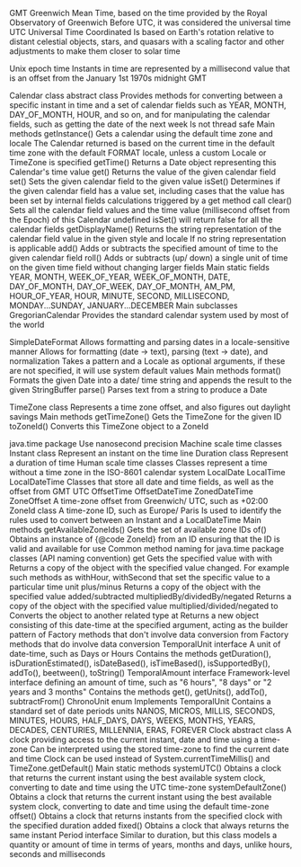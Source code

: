 GMT
  Greenwich Mean Time, based on the time provided by the Royal Observatory of Greenwich
  Before UTC, it was considered the universal time
UTC
  Universal Time Coordinated
  Is based on Earth's rotation relative to distant celestial objects, stars, and quasars
    with a scaling factor and other adjustments to make them closer to solar time

Unix epoch time
  Instants in time are represented by a millisecond value that is an offset from the 
    January 1st 1970s midnight GMT

Calendar class abstract class 
  Provides methods for converting between a specific instant in time and a 
    set of calendar fields such as YEAR, MONTH, DAY_OF_MONTH, HOUR, and so on, and 
    for manipulating the calendar fields, such as getting the date of the next week
  Is not thread safe
  Main methods
    getInstance()
      Gets a calendar using the default time zone and locale
      The Calendar returned is based on the current time in the default time zone with the default FORMAT locale,
        unless a custom Locale or TimeZone is specified
    getTime()
      Returns a Date object representing this Calendar's time value
    get()
      Returns the value of the given calendar field
    set()
      Sets the given calendar field to the given value
    isSet()
      Determines if the given calendar field has a value set, 
        including cases that the value has been set by internal fields calculations triggered by a get method call
    clear()
      Sets all the calendar field values and the time value (millisecond offset from the Epoch) of this Calendar undefined
      isSet() will return false for all the calendar fields
    getDisplayName()
      Returns the string representation of the calendar field value in the given style and locale
      If no string representation is applicable
    add()
      Adds or subtracts the specified amount of time to the given calendar field
    roll()
      Adds or subtracts (up/ down) a single unit of time on the given time field without changing larger fields
  Main static fields
    YEAR, MONTH, WEEK_OF_YEAR, WEEK_OF_MONTH, DATE, DAY_OF_MONTH, DAY_OF_WEEK, DAY_OF_MONTH, AM_PM, HOUR_OF_YEAR, 
    HOUR, MINUTE, SECOND, MILLISECOND, MONDAY...SUNDAY, JANUARY...DECEMBER
  Main subclasses
    GregorianCalendar
      Provides the standard calendar system used by most of the world

SimpleDateFormat
  Allows formatting and parsing dates in a locale-sensitive manner
  Allows for formatting (date → text), parsing (text → date), and normalization
  Takes a pattern and a Locale as optional arguments, if these are not specified, it will use system default values
  Main methods
    format()
      Formats the given Date into a date/ time string and appends the result to the given StringBuffer
    parse()
      Parses text from a string to produce a Date

TimeZone class
  Represents a time zone offset, and also figures out daylight savings
  Main methods
    getTimeZone()
      Gets the TimeZone for the given ID
    toZoneId()
      Converts this TimeZone object to a ZoneId

java.time package
  Use nanosecond precision
  Machine scale time classes
    Instant class
      Represent an instant on the time line
    Duration class
      Represent a duration of time
  Human scale time classes
    Classes represent a time without a time zone in the ISO-8601 calendar system
      LocalDate
      LocalTime
      LocalDateTime
    Classes that store all date and time fields, as well as the offset from GMT UTC
      OffsetTime
      OffsetDateTime
      ZonedDateTime
    ZoneOffset
      A time-zone offset from Greenwich/ UTC, such as +02:00
    ZoneId class
      A time-zone ID, such as Europe/ Paris
      Is used to identify the rules used to convert between an Instant and a LocalDateTime
      Main methods
        getAvailableZoneIds()
          Gets the set of available zone IDs
        of()
          Obtains an instance of {@code ZoneId} from an ID ensuring that the ID is valid and available for use
  Common method naming for java.time package classes (API naming convention)
    get
      Gets the specified value with
    with
      Returns a copy of the object with the specified value changed. 
        For example such methods as withHour, withSecond that set the specific value to a particular time unit
    plus/minus
      Returns a copy of the object with the specified value added/subtracted
    multipliedBy/dividedBy/negated
      Returns a copy of the object with the specified value multiplied/divided/negated
    to
      Converts the object to another related type
    at
      Returns a new object consisting of this date-time at the specified argument, acting as the builder pattern
    of 
      Factory methods that don't involve data conversion
    from 
      Factory methods that do involve data conversion
  TemporalUnit interface
    A unit of date-time, such as Days or Hours
    Contains the methods
      getDuration(), isDurationEstimated(), isDateBased(), isTimeBased(), 
      isSupportedBy(), addTo(), beetween(), toString()
  TemporalAmount interface
    Framework-level interface defining an amount of time, such as "6 hours", "8 days" or "2 years and 3 months"
    Contains the methods
      get(), getUnits(), addTo(), subtractFrom()
  ChronoUnit enum
    Implements TemporalUnit
    Contains a standard set of date periods units
      NANOS, MICROS, MILLIS, SECONDS, MINUTES, HOURS, HALF_DAYS, DAYS, WEEKS, 
      MONTHS, YEARS, DECADES, CENTURIES, MILLENNIA, ERAS, FOREVER
  Clock abstract class
    A clock providing access to the current instant, date and time using a time-zone
    Can be interpreted using the stored time-zone to find the current date and time
      Clock can be used instead of System.currentTimeMillis() and TimeZone.getDefault()
    Main static methods
      systemUTC()
        Obtains a clock that returns the current instant using the best available system clock, 
          converting to date and time using the UTC time-zone
      systemDefaultZone()
        Obtains a clock that returns the current instant using the best available system clock, 
          converting to date and time using the default time-zone
      offset()
        Obtains a clock that returns instants from the specified clock with the specified duration added
      fixed()
        Obtains a clock that always returns the same instant
  Period interface
    Similar to duration, but this class models a quantity or amount of time in terms of years, months and days,
      unlike hours, seconds and milliseconds